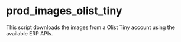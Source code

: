# prod_images_olist_tiny
This script downloads the images from a Olist Tiny account using the available ERP APIs.
